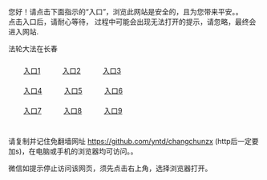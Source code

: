 您好！请点击下面指示的“入口”，浏览此网站是安全的，且为您带来平安。。 <br/>
点击入口后，请耐心等待， 过程中可能会出现无法打开的提示，请忽略，最终会进入网站. </br>

法轮大法在长春<br/>
<div style="padding:10px"><a style="margin:20px" target="_blank" href="https://d1jhfhjvfks9st.cloudfront.net/2Qpsp?ormsxqm" id="ccLink1" rel="nofollow">入口1</a> <a target="_blank" style="margin:20px" href="https://d2tto0svqv350f.cloudfront.net/2Qpsp?ygmkofb" id="ccLink2" rel="nofollow">入口2</a> <a style="margin:20px" target="_blank" href="https://d4n0ldt5vl8an.cloudfront.net/2Qpsp?itjmmgi" id="ccLink3" rel="nofollow">入口3</a></div>

<div style="padding:10px" ><a style="margin:20px" target="_blank" href="https://d1jhfhjvfks9st.cloudfront.net/2Qpsp?ormsxqm" id="ccLink4" rel="nofollow">入口4</a> <a style="margin:20px" href="https://d2tto0svqv350f.cloudfront.net/2Qpsp?ygmkofb" target="_blank" id="ccLink5" rel="nofollow">入口5</a> <a style="margin:20px" href="https://d4n0ldt5vl8an.cloudfront.net/2Qpsp?itjmmgi" target="_blank" id="ccLink6" rel="nofollow">入口6</a></div>

<div style="padding:10px"><a style="margin:20px" target="_blank" href="https://d1jhfhjvfks9st.cloudfront.net/2Qpsp?ormsxqm" id="ccLink7" rel="nofollow">入口7</a> <a style="margin:20px" href="https://d2tto0svqv350f.cloudfront.net/2Qpsp?ygmkofb" target="_blank" id="ccLink8" rel="nofollow">入口8</a> <a style="margin:20px" target="_blank" href="https://d4n0ldt5vl8an.cloudfront.net/2Qpsp?itjmmgi" id="ccLink9" rel="nofollow">入口9</a></div>

<br/>



请复制并记住免翻墙网址 https://github.com/yntd/changchunzx (http后一定要加s)，在电脑或手机的浏览器均可访问。。<br/>

微信如提示停止访问该网页，须先点击右上角，选择浏览器打开。
